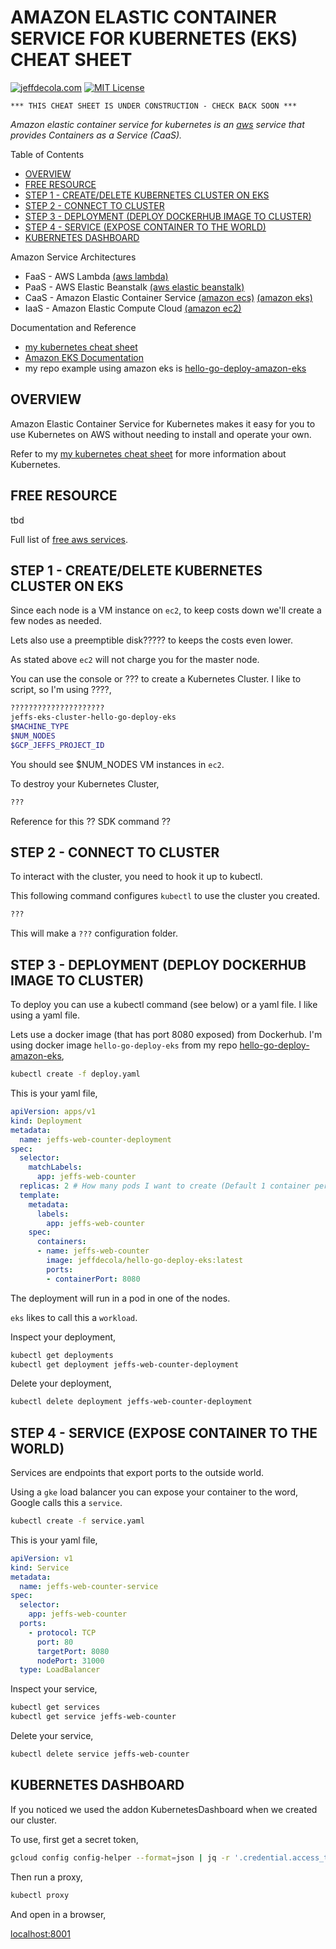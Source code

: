 # AMAZON ELASTIC CONTAINER SERVICE FOR KUBERNETES (EKS) CHEAT SHEET

[![jeffdecola.com](https://img.shields.io/badge/website-jeffdecola.com-blue)](https://jeffdecola.com)
[![MIT License](https://img.shields.io/:license-mit-blue.svg)](https://jeffdecola.mit-license.org)

```text
*** THIS CHEAT SHEET IS UNDER CONSTRUCTION - CHECK BACK SOON ***
```

_Amazon elastic container service for kubernetes is an
[aws](https://github.com/JeffDeCola/my-cheat-sheets/tree/master/software/service-providers/amazon-web-services-cheat-sheet)
service that provides Containers as a Service (CaaS)._

Table of Contents

* [OVERVIEW](https://github.com/JeffDeCola/my-cheat-sheets/tree/master/software/service-architectures/containers-as-a-service/amazon-elastic-container-service-for-kubernetes-cheat-sheet#overview)
* [FREE RESOURCE](https://github.com/JeffDeCola/my-cheat-sheets/tree/master/software/service-architectures/containers-as-a-service/amazon-elastic-container-service-for-kubernetes-cheat-sheet#free-resource)
* [STEP 1 - CREATE/DELETE KUBERNETES CLUSTER ON EKS](https://github.com/JeffDeCola/my-cheat-sheets/tree/master/software/service-architectures/containers-as-a-service/amazon-elastic-container-service-for-kubernetes-cheat-sheet#step-1---createdelete-kubernetes-cluster-on-eks)
* [STEP 2 - CONNECT TO CLUSTER](https://github.com/JeffDeCola/my-cheat-sheets/tree/master/software/service-architectures/containers-as-a-service/amazon-elastic-container-service-for-kubernetes-cheat-sheet#step-2---connect-to-cluster)
* [STEP 3 - DEPLOYMENT (DEPLOY DOCKERHUB IMAGE TO CLUSTER)](https://github.com/JeffDeCola/my-cheat-sheets/tree/master/software/service-architectures/containers-as-a-service/amazon-elastic-container-service-for-kubernetes-cheat-sheet#step-3---deployment-deploy-dockerhub-image-to-cluster)
* [STEP 4 - SERVICE (EXPOSE CONTAINER TO THE WORLD)](https://github.com/JeffDeCola/my-cheat-sheets/tree/master/software/service-architectures/containers-as-a-service/amazon-elastic-container-service-for-kubernetes-cheat-sheet#step-4---service-expose-container-to-the-world)
* [KUBERNETES DASHBOARD](https://github.com/JeffDeCola/my-cheat-sheets/tree/master/software/service-architectures/containers-as-a-service/amazon-elastic-container-service-for-kubernetes-cheat-sheet#kubernetes-dashboard)

Amazon Service Architectures

* FaaS - AWS Lambda
  [(aws lambda)](https://github.com/JeffDeCola/my-cheat-sheets/tree/master/software/service-architectures/function-as-a-service/aws-lambda-cheat-sheet)
* PaaS - AWS Elastic Beanstalk
  [(aws elastic beanstalk)](https://github.com/JeffDeCola/my-cheat-sheets/tree/master/software/service-architectures/platform-as-a-service/aws-elastic-beanstalk-cheat-sheet)
* CaaS - Amazon Elastic Container Service
  [(amazon ecs)](https://github.com/JeffDeCola/my-cheat-sheets/tree/master/software/service-architectures/containers-as-a-service/amazon-elastic-container-service-cheat-sheet)
  [(amazon eks)](https://github.com/JeffDeCola/my-cheat-sheets/tree/master/software/service-architectures/containers-as-a-service/amazon-elastic-container-service-for-kubernetes-cheat-sheet)
* IaaS - Amazon Elastic Compute Cloud
  [(amazon ec2)](https://github.com/JeffDeCola/my-cheat-sheets/tree/master/software/service-architectures/infrastructure-as-a-service/amazon-elastic-compute-cloud-cheat-sheet)

Documentation and Reference

* [my kubernetes cheat sheet](https://github.com/JeffDeCola/my-cheat-sheets/tree/master/software/operations/orchestration/cluster-managers-resource-management-scheduling/kubernetes-cheat-sheet)
* [Amazon EKS Documentation](https://aws.amazon.com/eks/)
* my repo example using amazon eks is
[hello-go-deploy-amazon-eks](https://github.com/JeffDeCola/hello-go-deploy-amazon-eks)

## OVERVIEW

Amazon Elastic Container Service for Kubernetes makes it easy for
you to use Kubernetes on AWS without needing to install and operate
your own.

Refer to my
[my kubernetes cheat sheet](https://github.com/JeffDeCola/my-cheat-sheets/tree/master/software/operations/orchestration/cluster-managers-resource-management-scheduling/kubernetes-cheat-sheet)
for more information about Kubernetes.

## FREE RESOURCE

tbd

Full list of [free aws services](https://aws.amazon.com/free/).

## STEP 1 - CREATE/DELETE KUBERNETES CLUSTER ON EKS

Since each node is a VM instance on `ec2`, to keep costs down we'll
create a few nodes as needed.

Lets also use a preemptible disk????? to keeps the costs even lower.

As stated above `ec2` will not charge you for the master node.

You can use the console or ??? to create a Kubernetes Cluster.
I like to script, so I'm using ????,

```bash
?????????????????????
jeffs-eks-cluster-hello-go-deploy-eks
$MACHINE_TYPE
$NUM_NODES
$GCP_JEFFS_PROJECT_ID
```

You should see $NUM_NODES VM instances in `ec2`.

To destroy your Kubernetes Cluster,

```bash
???
```

Reference for this ?? SDK command ??

## STEP 2 - CONNECT TO CLUSTER

To interact with the cluster, you need to hook it up to kubectl.

This following command configures `kubectl` to use the
cluster you created.

```bash
???
```

This will make a `???` configuration folder.

## STEP 3 - DEPLOYMENT (DEPLOY DOCKERHUB IMAGE TO CLUSTER)

To deploy you can use a kubectl command (see below) or a yaml file.
I like using a yaml file.

Lets use a docker image (that has port 8080 exposed) from Dockerhub.
I'm using docker image `hello-go-deploy-eks` from my repo
[hello-go-deploy-amazon-eks](https://github.com/JeffDeCola/hello-go-deploy-amazon-eks),

```bash
kubectl create -f deploy.yaml
```

This is your yaml file,

```yaml
apiVersion: apps/v1
kind: Deployment
metadata:
  name: jeffs-web-counter-deployment
spec:
  selector:
    matchLabels:
      app: jeffs-web-counter
  replicas: 2 # How many pods I want to create (Default 1 container per pod)
  template:
    metadata:
      labels:
        app: jeffs-web-counter
    spec:
      containers:
      - name: jeffs-web-counter
        image: jeffdecola/hello-go-deploy-eks:latest
        ports:
        - containerPort: 8080
```

The deployment will run in a pod in one of the nodes.

`eks` likes to call this a `workload`.

Inspect your deployment,

```bash
kubectl get deployments
kubectl get deployment jeffs-web-counter-deployment
```

Delete your deployment,

```bash
kubectl delete deployment jeffs-web-counter-deployment
```

## STEP 4 - SERVICE (EXPOSE CONTAINER TO THE WORLD)

Services are endpoints that export ports to the outside world.

Using a `gke` load balancer you can expose your container to the word,
Google calls this a `service`.

```bash
kubectl create -f service.yaml
```

This is your yaml file,

```yaml
apiVersion: v1
kind: Service
metadata:
  name: jeffs-web-counter-service
spec:
  selector:
    app: jeffs-web-counter
  ports:
    - protocol: TCP
      port: 80
      targetPort: 8080
      nodePort: 31000
  type: LoadBalancer
```

Inspect your service,

```bash
kubectl get services
kubectl get service jeffs-web-counter
```

Delete your service,

```bash
kubectl delete service jeffs-web-counter
```

## KUBERNETES DASHBOARD

If you noticed we used the addon KubernetesDashboard when we created our cluster.

To use, first get a secret token,

```bash
gcloud config config-helper --format=json | jq -r '.credential.access_token'
```

Then run a proxy,

```bash
kubectl proxy
```

And open in a browser,

[localhost:8001](http://localhost:8001/api/v1/namespaces/kube-system/services/https:kubernetes-dashboard:/proxy)
